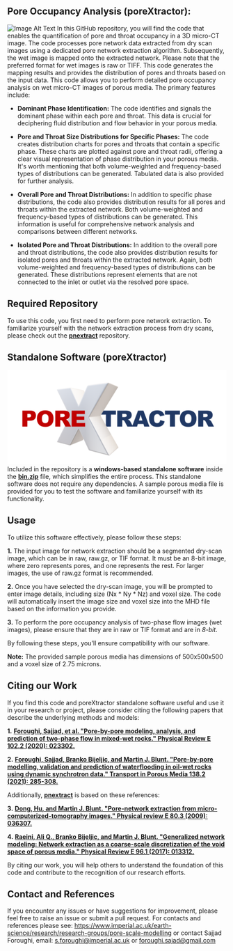 ## Pore Occupancy Analysis (poreXtractor):
![Image Alt Text](Title.png)
In this GitHub repository, you will find the code that enables the quantification of pore and throat occupancy in a 3D micro-CT image. The code processes pore network data extracted from dry scan images using a dedicated pore network extraction algorithm. Subsequently, the wet image is mapped onto the extracted network. Please note that the preferred format for wet images is raw or TIFF. This code generates the mapping results and provides the distribution of pores and throats based on the input data. 
This code allows you to perform detailed pore occupancy analysis on wet micro-CT images of porous media. The primary features include:

- **Dominant Phase Identification:** The code identifies and signals the dominant phase within each pore and throat. This data is crucial for deciphering fluid distribution and flow behavior in your porous media.

- **Pore and Throat Size Distributions for Specific Phases:** The code creates distribution charts for pores and throats that contain a specific phase. These charts are plotted against pore and throat radii, offering a clear visual representation of phase distribution in your porous media. It's worth mentioning that both volume-weighted and frequency-based types of distributions can be generated. Tabulated data is also provided for further analysis. 

- **Overall Pore and Throat Distributions:** In addition to specific phase distributions, the code also provides distribution results for all pores and throats within the extracted network. Both volume-weighted and frequency-based types of distributions can be generated. This information is useful for comprehensive network analysis and comparisons between different networks.

- **Isolated Pore and Throat Distributions:** In addition to the overall pore and throat distributions, the code also provides distribution results for isolated pores and throats within the extracted network. Again, both volume-weighted and frequency-based types of distributions can be generated. These distributions represent elements that are not connected to the inlet or outlet via the resolved pore space.

## Required Repository

To use this code, you first need to perform pore network extraction. To familiarize yourself with the network extraction process from dry scans, please check out the [**pnextract**](https://github.com/ImperialCollegeLondon/pnextract.git) repository.


## Standalone Software (poreXtractor)
![Image Alt Text](Icon.png)
Included in the repository is a __windows-based standalone software__ inside the [**bin.zip**](https://github.com/ImperialCollegeLondon/poreOccupancyAnalysis/blob/main/bin.zip) file, which simplifies the entire process. This standalone software does not require any dependencies. A sample porous media file is provided for you to test the software and familiarize yourself with its functionality.

## Usage

To utilize this software effectively, please follow these steps:


**1.** The input image for network extraction should be a segmented dry-scan image, which can be in raw, raw.gz, or TIF format. It must be an 8-bit image, where zero represents pores, and one represents the rest. For larger images, the use of raw.gz format is recommended.

**2.** Once you have selected the dry-scan image, you will be prompted to enter image details, including size (Nx * Ny * Nz) and voxel size. The code will automatically insert the image size and voxel size into the MHD file based on the information you provide. 

**3.** To perform the pore occupancy analysis of two-phase flow images (wet images), please ensure that they are in raw or TIF format and are in *8-bit*. 

By following these steps, you'll ensure compatibility with our software.

**Note:** The provided sample porous media has dimensions of 500x500x500 and a voxel size of 2.75 microns.




## Citing our Work

If you find this code and poreXtractor standalone software useful and use it in your research or project, please consider citing the following papers that describe the underlying methods and models:


**1.** [**Foroughi, Sajjad, et al. "Pore-by-pore modeling, analysis, and prediction of two-phase flow in mixed-wet rocks." Physical Review E 102.2 (2020): 023302.**](https://doi.org/10.1103/PhysRevE.102.023302)
  
**2.** [**Foroughi, Sajjad, Branko Bijeljic, and Martin J. Blunt. "Pore-by-pore modelling, validation and prediction of waterflooding in oil-wet rocks using dynamic synchrotron data." Transport in Porous Media 138.2 (2021): 285-308.**](https://doi.org/10.1007/s11242-021-01609-y)

Additionally, [**pnextract**](https://github.com/ImperialCollegeLondon/pnextract.git) is based on these references:

**3.** [**Dong, Hu, and Martin J. Blunt. "Pore-network extraction from micro-computerized-tomography images." Physical review E 80.3 (2009): 036307.**](https://doi.org/10.1103/PhysRevE.80.036307)

**4.** [**Raeini, Ali Q., Branko Bijeljic, and Martin J. Blunt. "Generalized network modeling: Network extraction as a coarse-scale discretization of the void space of porous media." Physical Review E 96.1 (2017): 013312.**](https://doi.org/10.1103/PhysRevE.96.013312)

By citing our work, you will help others to understand the foundation of this code and contribute to the recognition of our research efforts.

## Contact and References
If you encounter any issues or have suggestions for improvement, please feel free to raise an issue or submit a pull request. For contacts and references please see: https://www.imperial.ac.uk/earth-science/research/research-groups/pore-scale-modelling or contact Sajjad Foroughi, email: s.foroughi@imperial.ac.uk or foroughi.sajad@gmail.com

